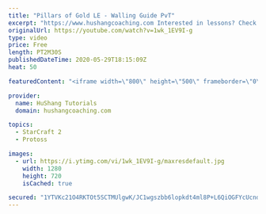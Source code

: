 ```yaml
---
title: "Pillars of Gold LE - Walling Guide PvT"
excerpt: "https://www.hushangcoaching.com Interested in lessons? Check out the website for more information ------------------------------------------------------------------------------------------------------- Want to support HuShang Tutorials directly? Patreon is a website where you can contribute a monthly"
originalUrl: https://youtube.com/watch?v=1wk_1EV9I-g
type: video
price: Free
length: PT2M30S
publishedDateTime: 2020-05-29T18:15:09Z
heat: 50

featuredContent: "<iframe width=\"800\" height=\"500\" frameborder=\"0\" src=\"https://www.youtube.com/embed/1wk_1EV9I-g\" allow=\"accelerometer; autoplay; encrypted-media; gyroscope; picture-in-picture\" allowfullscreen></iframe>"

provider:
  name: HuShang Tutorials
  domain: hushangcoaching.com

topics:
  - StarCraft 2
  - Protoss

images:
  - url: https://i.ytimg.com/vi/1wk_1EV9I-g/maxresdefault.jpg
    width: 1280
    height: 720
    isCached: true

secured: "1YTVKc21O4RKTOt5SCTMUlgwK/JC1wgszbb6lopkdt4ml8P+L6QiOGFYcUcnd9mkWr7LljzUAAXnhn4u+nw/9ns6Gmag1f3zLwpK1WFlX9AoFNDhR7mBGTSmepXziLevfCWqeBrqrvanAHQA2Gq89RDyNuQoA64vBlGsKOpwOYZd4SK6R0Z7H26gH6QVuKKpzxzUru3RwZ/FcZD/qKAel2Z49WQ1MxjsowlShotNXidQ6cJhIXFOnYm6N8g96Fyf2onKK9ITuCv7smAQIX/0wgxQB+AttorhwlgrLlDH+tSKcUm2kRpmmn5SyiNmT4Hn40ORkvR4/q3ln+I3up9simUuFmYoICyNzEDIaClO2xwoqR80Q0sRwwAJ3wEb37ucKh/6WfI5upqFhM040r7dCWNcPpa5vWShkxUgzjueSws=;vBvW8FjFtjUu7RtDk/o5kg=="
---
```


